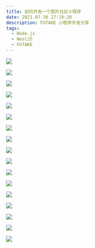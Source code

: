 ```yaml
---
title: 如何开发一个图片社区小程序
date: 2021-07-30 17:19:20
description: FUTAKE 小程序开发分享
tags:
  - Node.js
  - NestJS
  - FUTAKE
---
```


![](/static/presentation-futake/01.png)

![](/static/presentation-futake/02.png)

![](/static/presentation-futake/03.png)

![](/static/presentation-futake/04.png)

![](/static/presentation-futake/05.png)

![](/static/presentation-futake/06.png)

![](/static/presentation-futake/07.png)

![](/static/presentation-futake/08.png)

![](/static/presentation-futake/09.png)

![](/static/presentation-futake/10.png)

![](/static/presentation-futake/11.png)

![](/static/presentation-futake/12.png)

![](/static/presentation-futake/13.png)

![](/static/presentation-futake/14.png)

![](/static/presentation-futake/15.png)

![](/static/presentation-futake/16.png)

![](/static/presentation-futake/17.png)
